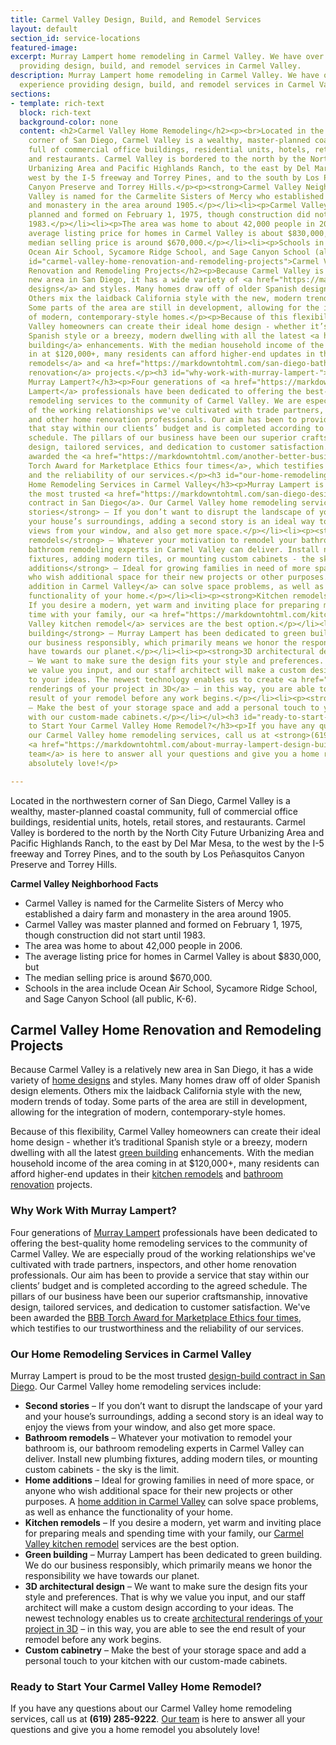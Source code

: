 ```yaml
---
title: Carmel Valley Design, Build, and Remodel Services
layout: default
section_id: service-locations
featured-image: 
excerpt: Murray Lampert home remodeling in Carmel Valley. We have over 40 years experience
  providing design, build, and remodel services in Carmel Valley.
description: Murray Lampert home remodeling in Carmel Valley. We have over 40 years
  experience providing design, build, and remodel services in Carmel Valley.
sections:
- template: rich-text
  block: rich-text
  background-color: none
  content: <h2>Carmel Valley Home Remodeling</h2><p><br>Located in the northwestern
    corner of San Diego, Carmel Valley is a wealthy, master-planned coastal community,
    full of commercial office buildings, residential units, hotels, retail stores,
    and restaurants. Carmel Valley is bordered to the north by the North City Future
    Urbanizing Area and Pacific Highlands Ranch, to the east by Del Mar Mesa, to the
    west by the I-5 freeway and Torrey Pines, and to the south by Los Peñasquitos
    Canyon Preserve and Torrey Hills.</p><p><strong>Carmel Valley Neighborhood Facts</strong></p><ul><li><p>Carmel
    Valley is named for the Carmelite Sisters of Mercy who established a dairy farm
    and monastery in the area around 1905.</p></li><li><p>Carmel Valley was master
    planned and formed on February 1, 1975, though construction did not start until
    1983.</p></li><li><p>The area was home to about 42,000 people in 2006.</p></li><li><p>The
    average listing price for homes in Carmel Valley is about $830,000, but</p></li><li><p>The
    median selling price is around $670,000.</p></li><li><p>Schools in the area include
    Ocean Air School, Sycamore Ridge School, and Sage Canyon School (all public, K-6).</p></li></ul><h2
    id="carmel-valley-home-renovation-and-remodeling-projects">Carmel Valley Home
    Renovation and Remodeling Projects</h2><p>Because Carmel Valley is a relatively
    new area in San Diego, it has a wide variety of <a href="https://markdowntohtml.com/san-diego-home-design-services">home
    designs</a> and styles. Many homes draw off of older Spanish design elements.
    Others mix the laidback California style with the new, modern trends of today.
    Some parts of the area are still in development, allowing for the integration
    of modern, contemporary-style homes.</p><p>Because of this flexibility, Carmel
    Valley homeowners can create their ideal home design - whether it’s traditional
    Spanish style or a breezy, modern dwelling with all the latest <a href="https://markdowntohtml.com/san-diego-green-home-construction">green
    building</a> enhancements. With the median household income of the area coming
    in at $120,000+, many residents can afford higher-end updates in their <a href="https://markdowntohtml.com/san-diego-kitchen-remodeling-services">kitchen
    remodels</a> and <a href="https://markdowntohtml.com/san-diego-bathroom-remodeling-services">bathroom
    renovation</a> projects.</p><h3 id="why-work-with-murray-lampert-">Why Work With
    Murray Lampert?</h3><p>Four generations of <a href="https://markdowntohtml.com/">Murray
    Lampert</a> professionals have been dedicated to offering the best-quality home
    remodeling services to the community of Carmel Valley. We are especially proud
    of the working relationships we've cultivated with trade partners, inspectors,
    and other home renovation professionals. Our aim has been to provide a service
    that stay within our clients’ budget and is completed according to the agreed
    schedule. The pillars of our business have been our superior craftsmanship, innovative
    design, tailored services, and dedication to customer satisfaction. We've been
    awarded the <a href="https://markdowntohtml.com/another-better-business-bureau-torch-award/">BBB
    Torch Award for Marketplace Ethics four times</a>, which testifies to our trustworthiness
    and the reliability of our services.</p><h3 id="our-home-remodeling-services-in-carmel-valley">Our
    Home Remodeling Services in Carmel Valley</h3><p>Murray Lampert is proud to be
    the most trusted <a href="https://markdowntohtml.com/san-diego-design-build-contractors">design-build
    contract in San Diego</a>. Our Carmel Valley home remodeling services include:</p><ul><li><p><strong>Second
    stories</strong> – If you don’t want to disrupt the landscape of your yard and
    your house’s surroundings, adding a second story is an ideal way to enjoy the
    views from your window, and also get more space.</p></li><li><p><strong>Bathroom
    remodels</strong> – Whatever your motivation to remodel your bathroom is, our
    bathroom remodeling experts in Carmel Valley can deliver. Install new plumbing
    fixtures, adding modern tiles, or mounting custom cabinets - the sky is the limit.</p></li><li><p><strong>Home
    additions</strong> – Ideal for growing families in need of more space, or anyone
    who wish additional space for their new projects or other purposes. A <a href="https://markdowntohtml.com/room-additions-carmel-valley">home
    addition in Carmel Valley</a> can solve space problems, as well as enhance the
    functionality of your home.</p></li><li><p><strong>Kitchen remodels</strong> –
    If you desire a modern, yet warm and inviting place for preparing meals and spending
    time with your family, our <a href="https://markdowntohtml.com/kitchen-remodeling-carmel-valley">Carmel
    Valley kitchen remodel</a> services are the best option.</p></li><li><p><strong>Green
    building</strong> – Murray Lampert has been dedicated to green building. We do
    our business responsibly, which primarily means we honor the responsibility we
    have towards our planet.</p></li><li><p><strong>3D architectural design</strong>
    – We want to make sure the design fits your style and preferences. That is why
    we value you input, and our staff architect will make a custom design according
    to your ideas. The newest technology enables us to create <a href="https://markdowntohtml.com/3d-architectural-rendering-services">architectural
    renderings of your project in 3D</a> – in this way, you are able to see the end
    result of your remodel before any work begins.</p></li><li><p><strong>Custom cabinetry</strong>
    – Make the best of your storage space and add a personal touch to your kitchen
    with our custom-made cabinets.</p></li></ul><h3 id="ready-to-start-your-carmel-valley-home-remodel-">Ready
    to Start Your Carmel Valley Home Remodel?</h3><p>If you have any questions about
    our Carmel Valley home remodeling services, call us at <strong>(619) 285-9222</strong>.
    <a href="https://markdowntohtml.com/about-murray-lampert-design-build-remodel#team-members">Our
    team</a> is here to answer all your questions and give you a home remodel you
    absolutely love!</p>

---
```

Located in the northwestern corner of San Diego, Carmel Valley is a wealthy, master-planned coastal community, full of commercial office buildings, residential units, hotels, retail stores, and restaurants. Carmel Valley is bordered to the north by the North City Future Urbanizing Area and Pacific Highlands Ranch, to the east by Del Mar Mesa, to the west by the I-5 freeway and Torrey Pines, and to the south by Los Peñasquitos Canyon Preserve and Torrey Hills.

**Carmel Valley Neighborhood Facts**

- Carmel Valley is named for the Carmelite Sisters of Mercy who established a dairy farm and monastery in the area around 1905.
- Carmel Valley was master planned and formed on February 1, 1975, though construction did not start until 1983.
- The area was home to about 42,000 people in 2006.
- The average listing price for homes in Carmel Valley is about $830,000, but
- The median selling price is around $670,000.
- Schools in the area include Ocean Air School, Sycamore Ridge School, and Sage Canyon School (all public, K-6).

## Carmel Valley Home Renovation and Remodeling Projects

Because Carmel Valley is a relatively new area in San Diego, it has a wide variety of [home designs](/san-diego-home-design-services) and styles. Many homes draw off of older Spanish design elements. Others mix the laidback California style with the new, modern trends of today. Some parts of the area are still in development, allowing for the integration of modern, contemporary-style homes.

Because of this flexibility, Carmel Valley homeowners can create their ideal home design - whether it’s traditional Spanish style or a breezy, modern dwelling with all the latest [green building](/san-diego-green-home-construction) enhancements. With the median household income of the area coming in at $120,000+, many residents can afford higher-end updates in their [kitchen remodels](/san-diego-kitchen-remodeling-services) and [bathroom renovation](/san-diego-bathroom-remodeling-services) projects.

### Why Work With Murray Lampert?

Four generations of [Murray Lampert](/) professionals have been dedicated to offering the best-quality home remodeling services to the community of Carmel Valley. We are especially proud of the working relationships we've cultivated with trade partners, inspectors, and other home renovation professionals. Our aim has been to provide a service that stay within our clients’ budget and is completed according to the agreed schedule. The pillars of our business have been our superior craftsmanship, innovative design, tailored services, and dedication to customer satisfaction. We've been awarded the [BBB Torch Award for Marketplace Ethics four times](/another-better-business-bureau-torch-award/), which testifies to our trustworthiness and the reliability of our services.

### Our Home Remodeling Services in Carmel Valley

Murray Lampert is proud to be the most trusted [design-build contract in San Diego](/san-diego-design-build-contractors). Our Carmel Valley home remodeling services include:

- **Second stories** – If you don’t want to disrupt the landscape of your yard and your house’s surroundings, adding a second story is an ideal way to enjoy the views from your window, and also get more space.
- **Bathroom remodels** – Whatever your motivation to remodel your bathroom is, our bathroom remodeling experts in Carmel Valley can deliver. Install new plumbing fixtures, adding modern tiles, or mounting custom cabinets - the sky is the limit.
- **Home additions** – Ideal for growing families in need of more space, or anyone who wish additional space for their new projects or other purposes. A [home addition in Carmel Valley](/room-additions-carmel-valley) can solve space problems, as well as enhance the functionality of your home.
- **Kitchen remodels** – If you desire a modern, yet warm and inviting place for preparing meals and spending time with your family, our [Carmel Valley kitchen remodel](/kitchen-remodeling-carmel-valley) services are the best option.
- **Green building** – Murray Lampert has been dedicated to green building. We do our business responsibly, which primarily means we honor the responsibility we have towards our planet.
- **3D architectural design** – We want to make sure the design fits your style and preferences. That is why we value you input, and our staff architect will make a custom design according to your ideas. The newest technology enables us to create [architectural renderings of your project in 3D](/3d-architectural-rendering-services) – in this way, you are able to see the end result of your remodel before any work begins.
- **Custom cabinetry** – Make the best of your storage space and add a personal touch to your kitchen with our custom-made cabinets.

### Ready to Start Your Carmel Valley Home Remodel?

If you have any questions about our Carmel Valley home remodeling services, call us at **(619) 285-9222**. [Our team](/about-murray-lampert-design-build-remodel#team-members) is here to answer all your questions and give you a home remodel you absolutely love!
